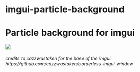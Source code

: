 # imgui-particle-background

<h1>Particle background for imgui</h1>
<img src="https://i.imgur.com/vucVIwW.png">
<h6>credits to cazzwastaken for the base of the imgui: https://github.com/cazzwastaken/borderless-imgui-window</h6>
